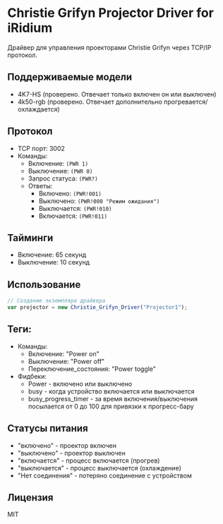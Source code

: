 # Christie Grifyn Projector Driver for iRidium

Драйвер для управления проекторами Christie Grifyn через TCP/IP протокол.

## Поддерживаемые модели
- 4K7-HS (проверено. Отвечает только включен он или выключен)
- 4k50-rgb (проверено. Отвечает дополнительно прогревается/охлаждается)

## Протокол
- TCP порт: 3002
- Команды:
  - Включение: `(PWR 1)`
  - Выключение: `(PWR 0)`
  - Запрос статуса: `(PWR?)`
  - Ответы:
    - Включено: `(PWR!001)`
    - Выключено: `(PWR!000 "Режим ожидания")`
    - Выключается: `(PWR!010)`
    - Включается: `(PWR!011)`

## Тайминги
- Включение: 65 секунд
- Выключение: 10 секунд

## Использование
```javascript
// Создание экземпляра драйвера
var projector = new Christie_Grifyn_Driver("Projector1");
```

## Теги:
- Команды:
  - Включение: "Power on"
  - Выключение: "Power off"
  - Переключение_состояния: "Power toggle"
- Фидбеки:
  - Power - включено или выключено
  - busy - когда устройство включается или выключается
  - busy_progress_timer - за время включения/выключения посылается от 0 до 100 для привязки к прогресс-бару


## Статусы питания
- "включено" - проектор включен
- "выключено" - проектор выключен
- "включается" - процесс включается (прогрев)
- "выключается" - процесс выключается (охлаждение)
- "Нет соединения" - потеряно соединение с устройством

## Лицензия
MIT 
